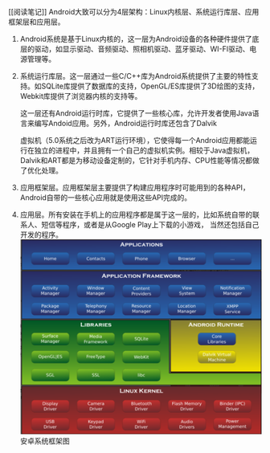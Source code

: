 [[阅读笔记]]
Android大致可以分为4层架构：Linux内核层、系统运行库层、应用框架层和应用层。

1. Android系统是基于Linux内核的，这一层为Android设备的各种硬件提供了底层的驱动，如显示驱动、音频驱动、照相机驱动、蓝牙驱动、WI-FI驱动、电源管理等。

2. 系统运行库层。这一层通过一些C/C++库为Android系统提供了主要的特性支持。如SQLite库提供了数据库的支持，OpenGL/ES库提供了3D绘图的支持，Webkit库提供了浏览器内核的支持等。

   这一层还有Android运行时库，它提供了一些核心库，允许开发者使用Java语言来编写Andoid应用。另外，Android运行时库还包含了Dalvik

   虚拟机（5.0系统之后改为ART运行环境），它使得每一个Android应用都能运行在独立的进程中，并且拥有一个自己的虚拟机实例。相较于Java虚拟机，Dalvik和ART都是为移动设备定制的，它针对手机内存、CPU性能等情况都做了优化处理。

3. 应用框架层。应用框架层主要提供了构建应用程序时可能用到的各种API，Android自带的一些核心应用就是使用这些API完成的。

4. 应用层。所有安装在手机上的应用程序都是属于这一层的，比如系统自带的联系人、短信等程序，或者是从Google Play上下载的小游戏， 当然还包括自己开发的程序。
   ![image-20231113104909168](./Image/image-20231113104909168.png)
                                                        安卓系统框架图
